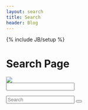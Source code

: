 ```yaml
---
layout: search
title: Search
header: Blog
---
```

{% include JB/setup %}

<h1>Search Page</h1>

<form action="search.html">
<div class="input-group">
<div class="tipue_search_left"><img src="tipuesearch/search.png" class="tipue_search_icon"></div>
<div class="tipue_search_right"><input type="text" name="q" id="tipue_search_input" pattern=".{3,}" title="At least 3 characters" required></div>
<div style="clear: both;"></div>
</div>
</form>

<div class="col-xs-6">
	<form class="form-search" role="search" action="search.html">
		<div class="input-group add-on">
				<input class="form-control" placeholder="Search" name="q" id="tipue_search_input" type="text" pattern=".{3,}" title="At least 3 characters" required>
					<span class="input-group-btn">
						<button class="btn btn-success" type="button">
							<span class="glyphicon glyphicon-search"></span>
						</button>
					</span>
			<div style="clear: both;"></div>
		</div>
	</form>
</div>

<div id="tipue_search_content"></div>
